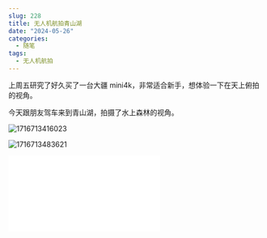 ```yaml
---
slug: 228
title: 无人机航拍青山湖
date: "2024-05-26"
categories: 
  - 随笔
tags: 
  - 无人机航拍
---
```


上周五研究了好久买了一台大疆 mini4k，非常适合新手，想体验一下在天上俯拍的视角。

今天跟朋友驾车来到青山湖，拍摄了水上森林的视角。

![1716713416023](https://imgurl.zishu.me/2024/05/1716713416023.jpg)

![1716713483621](https://imgurl.zishu.me/2024/05/1716713483621.jpg)

<iframe src="//player.bilibili.com/player.html?isOutside=true&aid=1355020947&bvid=BV1bz421e7qM&cid=1560095919&p=1" scrolling="no" border="0" frameborder="no" framespacing="0" allowfullscreen="true"></iframe>
